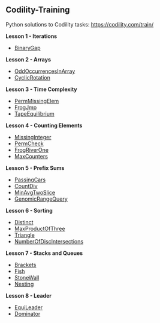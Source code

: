 Codility-Training
-----------------

Python solutions to Codility tasks: https://codility.com/train/

**Lesson 1 - Iterations**

 - [BinaryGap](https://github.com/Dineshkarthik/codility_training/blob/master/Lesson%201%20-%20Iterations/binary_gap.py)

**Lesson 2 - Arrays**

 - [OddOccurrencesInArray](https://github.com/Dineshkarthik/codility_training/blob/master/Lesson%202%20-%20Arrays/oddrecurenceinarray.py)
 -  [CyclicRotation](https://github.com/Dineshkarthik/codility_training/blob/master/Lesson%202%20-%20Arrays/cyclicrotation.py)

**Lesson 3 - Time Complexity**

 - [PermMissingElem](https://github.com/Dineshkarthik/codility_training/blob/master/Lesson%203%20-%20Time%20Complexity/perm_missing_element.py)
 - [FrogJmp](https://github.com/Dineshkarthik/codility_training/blob/master/Lesson%203%20-%20Time%20Complexity/frog_jumps.py)
 - [TapeEquilibrium](https://github.com/Dineshkarthik/codility_training/blob/master/Lesson%203%20-%20Time%20Complexity/tape_equi.py)

**Lesson 4 - Counting Elements**

 - [MissingInteger](https://github.com/Dineshkarthik/codility_training/blob/master/Lesson%204%20-%20Counting%20Elements/missing_smallest_possible_int.py)
 - [PermCheck](https://github.com/Dineshkarthik/codility_training/blob/master/Lesson%204%20-%20Counting%20Elements/check_permutation.py)
 - [FrogRiverOne](https://github.com/Dineshkarthik/codility_training/blob/master/Lesson%204%20-%20Counting%20Elements/frog_river_one.py)
 - [MaxCounters](https://github.com/Dineshkarthik/codility_training/blob/master/Lesson%204%20-%20Counting%20Elements/max_counters.py)

**Lesson 5 - Prefix Sums**

 - [PassingCars](https://github.com/Dineshkarthik/codility_training/blob/master/Lesson%205%20-%20Prefix%20Sums/passing_cars.py)
 - [CountDiv](https://github.com/Dineshkarthik/codility_training/blob/master/Lesson%205%20-%20Prefix%20Sums/count_div.py)
 - [MinAvgTwoSlice](https://github.com/Dineshkarthik/codility_training/blob/master/Lesson%205%20-%20Prefix%20Sums/min_avg_two_slice.py)
 - [GenomicRangeQuery](https://github.com/Dineshkarthik/codility_training/blob/master/Lesson%205%20-%20Prefix%20Sums/genomic_range_query.py)

**Lesson 6 - Sorting**

 - [Distinct](https://github.com/Dineshkarthik/codility_training/blob/master/Lesson%206%20-%20Sorting/distinct.py)
 - [MaxProductOfThree](https://github.com/Dineshkarthik/codility_training/blob/master/Lesson%206%20-%20Sorting/max_product_of_three.py)
 - [Triangle](https://github.com/Dineshkarthik/codility_training/blob/master/Lesson%206%20-%20Sorting/triangle.py)
 - [NumberOfDiscIntersections](https://github.com/Dineshkarthik/codility_training/blob/master/Lesson%206%20-%20Sorting/num_of_disc_intersections.py)

**Lesson 7 - Stacks and Queues**

 - [Brackets](https://github.com/Dineshkarthik/codility_training/blob/master/Lesson%207%20-%20Stacks%20and%20Queues/brackets.py)
 - [Fish](https://github.com/Dineshkarthik/codility_training/blob/master/Lesson%207%20-%20Stacks%20and%20Queues/fish.py)
 - [StoneWall](https://github.com/Dineshkarthik/codility_training/blob/master/Lesson%207%20-%20Stacks%20and%20Queues/stone_wall.py)
 - [Nesting](https://github.com/Dineshkarthik/codility_training/blob/master/Lesson%207%20-%20Stacks%20and%20Queues/nesting.py)
 
**Lesson 8 - Leader**

 - [EquiLeader](https://github.com/Dineshkarthik/codility_training/blob/master/Lesson%208%20-%20Leader/equi_leader.py)
 - [Dominator](https://github.com/Dineshkarthik/codility_training/blob/master/Lesson%208%20-%20Leader/dominator.py)